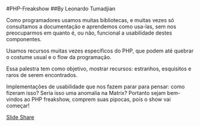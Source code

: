 #PHP-Freakshow
##By Leonardo Tumadjian

Como programadores usamos muitas bibliotecas, e muitas vezes só consultamos a documentação e aprendemos como usa-las, sem nos preocuparmos em quanto é, ou não, funcional a usabilidade destes componentes. 

Usamos recursos muitas vezes específicos do PHP, que podem até quebrar o costume usual e o flow da programação. 

Essa palestra tem como objetivo, mostrar recursos: estranhos, esquisitos e raros de serem encontrados.

Implementações de usabilidade que nos fazem parar para pensar: como fizeram isso? Seria isso uma anomalia na Matrix? 
Portanto sejam bem-vindos ao PHP freakshow, comprem suas pipocas, pois o show vai começar!

[Slide Share](http://pt.slideshare.net/leonardotumadjian/php-freak-show-porleonardotumadjian)
